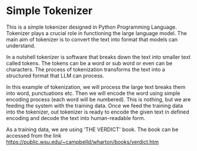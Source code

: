 # Simple Tokenizer
This is a simple tokenizer designed in Python Programming Language. Tokenizer
plays a crucial role in functioning the large language model. The main aim of
tokenizer is to convert the text into format that models can understand. 

In a nutshell tokenizer is software that breaks down the text into smaller text 
called tokens. The tokens can be a word or sub word or even can be characters.
The process of tokenization transforms the text into a structured format that LLM 
can process.

In this example of tokenization, we will process the large text breaks them into
word, punctuations etc. Then we will encode the word using simple encoding process
(each word will be numbered). This is nothing, but we are feeding the system with the 
training data. Once we feed the training data into the tokenizer, out tokenizer is ready
to encode the given text in defined encoding and decode the text into human-readable form.

As a training data, we are using 'THE VERDICT' book.
The book can be accessed from the link
https://public.wsu.edu/~campbelld/wharton/books/verdict.htm
